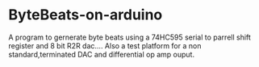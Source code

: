 # ByteBeats-on-arduino
A program to gernerate byte beats using a
74HC595 serial to parrell shift register
and 8 bit R2R dac....
Also a test platform for a non standard,terminated
DAC and differential op amp ouput.
